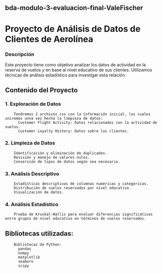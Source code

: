 ## bda-modulo-3-evaluacion-final-ValeFischer
# Proyecto de Análisis de Datos de Clientes de Aerolínea
### Descripción
Este proyecto tiene como objetivo analizar los datos de actividad en la reserva de vuelos y en base al nivel educativo de sus clientes. Utilizamos técnicas de análisis estadístico para investigar esta relación.

## Contenido del Proyecto

  ### 1. Exploración de Datos
        Tendremos 2 archivos csv con la información inicial, los cuales uniremos unna vez hecha la limpieza de datos:
          Customer Flight Activity: Datos relacionados con la actividad de vuelos.
          Customer Loyalty History: Datos sobre los clientes.

  ### 2. Limpieza de Datos
        Identificación y eliminación de duplicados.
        Revisión y manejo de valores nulos.
        Conversión de tipos de datos según sea necesario.

  ### 3. Análisis Descriptivo
        Estadísticas descriptivas de columnas numéricas y categóricas.
        Distribución de vuelos reservados por nivel educativo.
        Visualización de datos.

  ### 4. Análisis Estadístico
        Prueba de Kruskal-Wallis para evaluar diferencias significativas entre grupos de nivel educativo en términos de vuelos reservados.
        
## Bibliotecas utilizadas:
        Bibliotecas de Python:
          pandas
          numpy
          matplotlib
          seaborn
          scipy

